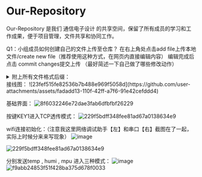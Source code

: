 # Our-Repository
 Our-Repository 是我们 通信电子设计 的共享空间，保留了所有成员的学习和工作成果，便于项目管理，文件共享和协同工作。

Q1：小组成员如何创建自己的文件上传至仓库？
在右上角处点击add file上传本地文件/create new file（推荐使用这种方式，在网页内直接编辑内容）
编辑完成后点击 commit changes提交上传
（最好简述一下自己做了哪些修改动作）

<details>
<summary>附上所有文件格式后缀：</summary>
文本文件:

.txt - 普通文本文件
.csv - 逗号分隔值文件
.log - 日志文件
Markdown 文件:

.md - Markdown 文件，通常用于编写文档或说明
源代码文件:

.py - Python 文件
.js - JavaScript 文件
.java - Java 文件
.c - C 语言文件
.cpp - C++ 文件
.rb - Ruby 文件
.php - PHP 文件
网页文件:

.html - HTML 文件
.css - 样式表文件
.json - JSON 文件，用于数据交换
.xml - XML 文件
配置文件:

.yaml 或 .yml - YAML 配置文件
.ini - 配置文件
.env - 环境变量配置文件
图像和多媒体文件:

.png, .jpg, .gif - 图像文件
.mp3, .wav - 音频文件
.mp4, .avi - 视频文件
压缩文件:

.zip - ZIP 压缩文件
.tar - TAR 文件
.gz - Gzip 文件
文档文件:

.docx - Word 文档
.xlsx - Excel 表格
.pptx - PowerPoint 演示文稿
</details>
接线图：
![23fef515fe82536b7b488e969f5058d](https://github.com/user-attachments/assets/fadadd13-110f-42ff-a7f6-91e42cefddd4)

基础界面：
![8f6032246e72dae3fab6dfbfbf26229](https://github.com/user-attachments/assets/f09fd85c-31f9-461d-afa1-34542083f5c3)

按键KEY1进入TCP透传模式：
![229f5bdff348fee81ad67a0138634e9](https://github.com/user-attachments/assets/0dfb5ddf-b7b0-458d-90f9-0c6c14f91860)

wifi连接初始化：（注意我这里网络调试助手【左】和串口【右】截图在了一起，实际上时候分来来写现象）
![image](https://github.com/user-attachments/assets/59836efc-670a-4281-b015-c1c8db063630)

![229f5bdff348fee81ad67a0138634e9](https://github.com/user-attachments/assets/e6c95ae9-39a7-40b0-88bb-76b6c28f5130)

分别发送temp , humi , mpu 进入三种模式：
![image](https://github.com/user-attachments/assets/81d6a6f2-f7b5-4555-99d9-a770018cbbe9)
![f9abb24853f51f428ba375d678f0033](https://github.com/user-attachments/assets/b4a7ed53-6782-4306-ada0-30f8646851ee)
